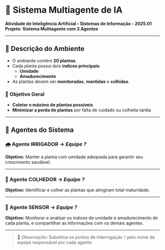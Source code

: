 # 🌱 Sistema Multiagente de IA

**Atividade de Inteligência Artificial - Sistemas de Informação - 2025.01**  
**Projeto: Sistema Multiagente com 3 Agentes**

---

## 🧠 Descrição do Ambiente

- O ambiente contém **20 plantas**.
- Cada planta possui dois **índices principais**:
  - **Umidade**
  - **Amadurecimento**
- As plantas devem ser **monitoradas**, **mantidas** e **colhidas**.

### 🎯 Objetivo Geral

- **Coletar o máximo de plantas possíveis**
- **Minimizar a perda de plantas** por falta de cuidado ou colheita tardia

---

## 🤖 Agentes do Sistema

### 🌧️ Agente IRRIGADOR → *Equipe ?*
**Objetivo:** Manter a planta com umidade adequada para garantir seu crescimento saudável.

---

### 🌾 Agente COLHEDOR → *Equipe ?*
**Objetivo:** Identificar e colher as plantas que atingiram total maturidade.

---

### 🧪 Agente SENSOR → *Equipe ?*
**Objetivo:** Monitorar e analisar os índices de umidade e amadurecimento de cada planta, e compartilhar as informações com os demais agentes.

---

> 📌 *Observação:* Substitua os pontos de interrogação `?` pelo nome da equipe responsável por cada agente.
